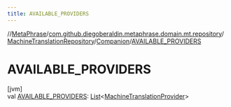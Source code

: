 ```yaml
---
title: AVAILABLE_PROVIDERS
---
```

//[MetaPhrase](../../../../index.html)/[com.github.diegoberaldin.metaphrase.domain.mt.repository](../../index.html)/[MachineTranslationRepository](../index.html)/[Companion](index.html)/[AVAILABLE_PROVIDERS](-a-v-a-i-l-a-b-l-e_-p-r-o-v-i-d-e-r-s.html)



# AVAILABLE_PROVIDERS



[jvm]\
val [AVAILABLE_PROVIDERS](-a-v-a-i-l-a-b-l-e_-p-r-o-v-i-d-e-r-s.html): [List](https://kotlinlang.org/api/latest/jvm/stdlib/kotlin.collections/-list/index.html)&lt;[MachineTranslationProvider](../../../com.github.diegoberaldin.metaphrase.domain.mt.repository.data/-machine-translation-provider/index.html)&gt;




